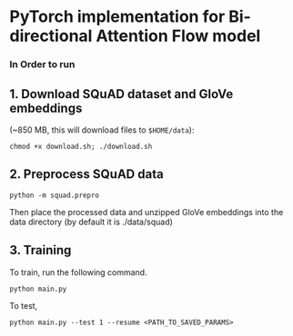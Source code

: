 # PyTorch implementation for Bi-directional Attention Flow model 

### In Order to run
## 1. Download  SQuAD dataset and GloVe embeddings
(~850 MB, this will download files to `$HOME/data`):
```
chmod +x download.sh; ./download.sh
```

## 2. Preprocess SQuAD data
```
python -m squad.prepro
```

Then place the processed data and unzipped GloVe embeddings into the data directory (by default it is ./data/squad)

## 3. Training
To train, run the following command.
```
python main.py
```
To test, 
```
python main.py --test 1 --resume <PATH_TO_SAVED_PARAMS>
```
